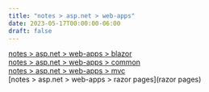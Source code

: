 ```yaml
---
title: "notes > asp.net > web-apps"
date: 2023-05-17T00:00:00-06:00
draft: false
---
```


[notes > asp.net > web-apps > blazor](blazor)  
[notes > asp.net > web-apps > common](common)  
[notes > asp.net > web-apps > mvc](mvc)  
[notes > asp.net > web-apps > razor pages](razor pages)  
